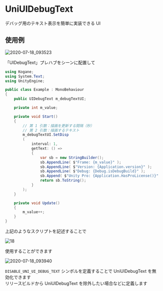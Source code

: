 # UniUIDebugText

デバッグ用のテキスト表示を簡単に実装できる UI

## 使用例

![2020-07-18_093523](https://user-images.githubusercontent.com/6134875/87840316-0aedbe00-c8da-11ea-8d43-2cef2a1dc1b5.png)

「UIDebugText」プレハブをシーンに配置して  

```cs
using Kogane;
using System.Text;
using UnityEngine;

public class Example : MonoBehaviour
{
    public UIDebugText m_debugTextUI;

    private int m_value;

    private void Start()
    {
        // 第 1 引数：描画を更新する間隔（秒）
        // 第 2 引数：描画するテキスト
        m_debugTextUI.SetDisp
        (
            interval: 1,
            getText: () =>
            {
                var sb = new StringBuilder();
                sb.AppendLine( $"Frame: {m_value}" );
                sb.AppendLine( $"Version: {Application.version}" );
                sb.AppendLine( $"Debug: {Debug.isDebugBuild}" );
                sb.Append( $"Unity Pro: {Application.HasProLicense()}" );
                return sb.ToString();
            }
        );
    }

    private void Update()
    {
        m_value++;
    }
}
```

上記のようなスクリプトを記述することで  

![18](https://user-images.githubusercontent.com/6134875/87840349-3c668980-c8da-11ea-8f6b-eb615a8b2bce.gif)

使用することができます  

![2020-07-18_093940](https://user-images.githubusercontent.com/6134875/87840412-88b1c980-c8da-11ea-91dd-21fd239dc315.png)

`DISABLE_UNI_UI_DEBUG_TEXT` シンボルを定義することで UniUIDebugText を無効化できます  
リリースビルドから UniUIDebugText を除外したい場合などに定義します  

